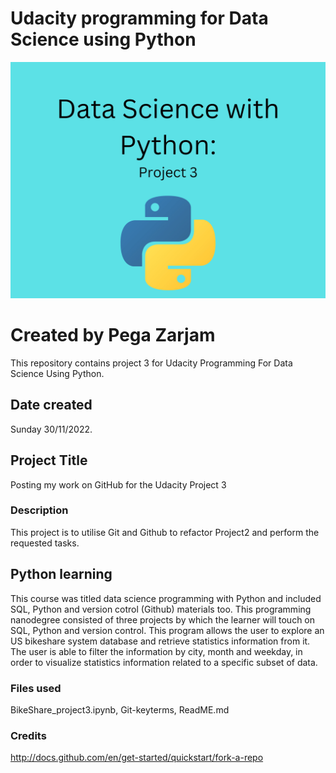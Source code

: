 # Udacity programming for Data Science using Python
<img src="Image/Data_Science_with_Python_Project_3.jpg" width="1000">

# Created by Pega Zarjam

This repository contains project 3 for Udacity Programming For Data Science Using Python.

## Date created
Sunday 30/11/2022.

## Project Title
Posting my work on GitHub for the Udacity Project 3


### Description
This  project is  to  utilise Git and Github to refactor Project2 and perform the requested tasks. 

## Python learning 

This course was titled data science programming with Python and included SQL, Python  and version cotrol (Github) materials too.
This programming nanodegree consisted of three projects by which the learner will touch on SQL, Python and version control.
This program allows the user to explore an US bikeshare system database and
retrieve statistics information from it. 
The user is able to filter the information by city, month and weekday, in order to visualize statistics information related to a specific subset of data.


### Files used
BikeShare_project3.ipynb, Git-keyterms, ReadME.md 

### Credits
http://docs.github.com/en/get-started/quickstart/fork-a-repo






















